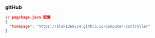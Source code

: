 ### gitHub

```json
// pagckage.json 配置
{
  "homepage": "https://alsk1369854.github.io/computer-controller"
}
```
